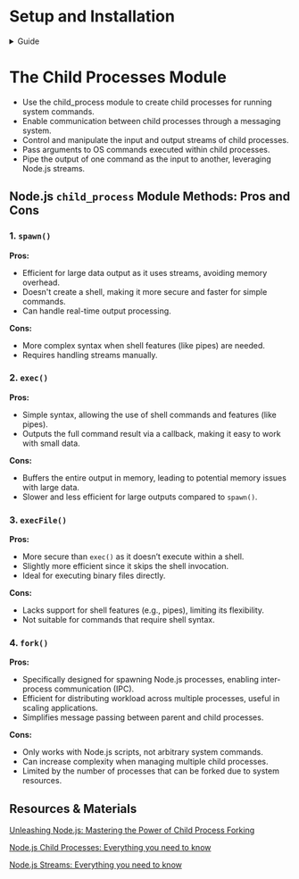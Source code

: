 # Setup and Installation

<details>
   <summary>Guide</summary>

1. **Clone the Repository:**

   - Download the repository to your local machine using:

     ```bash
     git clone <repository-url>
     ```

2. **Switch to the Branch:**

   - Change to the `child-process` branch:

     ```bash
     git checkout child-process
     ```

3. **Project setup:**

   - Rename the `.env.dist` as `.env`

4.  **Execute the Following Commands:**

      1.  **Install Dependencies:**
      
          ```bash
          make install
          ```
      
      - This command installs all necessary dependencies for the project.
   
      2.  **Start Containers:**
      
          ```bash
          make up
          ```
          
      - This command starts all the defined containers.
   
      3.  **Clean Up:**
      
          ```bash
          make clean
          ```
      - This command stops and removes all running containers.

</details>

# The Child Processes Module

- Use the child_process module to create child processes for running system commands.
- Enable communication between child processes through a messaging system.
- Control and manipulate the input and output streams of child processes.
- Pass arguments to OS commands executed within child processes.
- Pipe the output of one command as the input to another, leveraging Node.js streams.
<!-- - There are four different ways to create a child process in Node
<details>
   <summary>spawn()</summary>
</details>
<details>
   <summary>fork()</summary>
</details>
<details>
   <summary>exec()</summary>
</details>
<details>
   <summary>execFile()</summary>
</details> -->

## Node.js `child_process` Module Methods: Pros and Cons

### 1. `spawn()`
**Pros:**
- Efficient for large data output as it uses streams, avoiding memory overhead.
- Doesn't create a shell, making it more secure and faster for simple commands.
- Can handle real-time output processing.

**Cons:**
- More complex syntax when shell features (like pipes) are needed.
- Requires handling streams manually.

### 2. `exec()`
**Pros:**
- Simple syntax, allowing the use of shell commands and features (like pipes).
- Outputs the full command result via a callback, making it easy to work with small data.

**Cons:**
- Buffers the entire output in memory, leading to potential memory issues with large data.
- Slower and less efficient for large outputs compared to `spawn()`.

### 3. `execFile()`
**Pros:**
- More secure than `exec()` as it doesn’t execute within a shell.
- Slightly more efficient since it skips the shell invocation.
- Ideal for executing binary files directly.

**Cons:**
- Lacks support for shell features (e.g., pipes), limiting its flexibility.
- Not suitable for commands that require shell syntax.

### 4. `fork()`
**Pros:**
- Specifically designed for spawning Node.js processes, enabling inter-process communication (IPC).
- Efficient for distributing workload across multiple processes, useful in scaling applications.
- Simplifies message passing between parent and child processes.

**Cons:**
- Only works with Node.js scripts, not arbitrary system commands.
- Can increase complexity when managing multiple child processes.
- Limited by the number of processes that can be forked due to system resources.


## Resources & Materials

[Unleashing Node.js: Mastering the Power of Child Process Forking](https://medium.com/@ashutoshbkd/unleashing-node-js-mastering-the-power-of-child-process-forking-38750f093091)

[Node.js Child Processes: Everything you need to know](https://www.freecodecamp.org/news/node-js-child-processes-everything-you-need-to-know-e69498fe970a/)

[Node.js Streams: Everything you need to know](https://www.freecodecamp.org/news/node-js-streams-everything-you-need-to-know-c9141306be93/)
